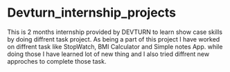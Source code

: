 # Devturn_internship_projects

This is 2 months internship provided by DEVTURN to learn show case skills by doing diffrent task project.
As being a part of this project I have worked on diffrent task like StopWatch, BMI Calculator and Simple notes App.
while doing those I have learned lot of new thing and I also tried diffrent new approches to complete those task.
